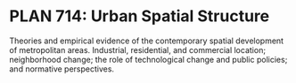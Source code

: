 # PLAN 714: Urban Spatial Structure

Theories and empirical evidence of the contemporary spatial development of metropolitan areas. Industrial, residential, and commercial location; neighborhood change; the role of technological change and public policies; and normative perspectives.
